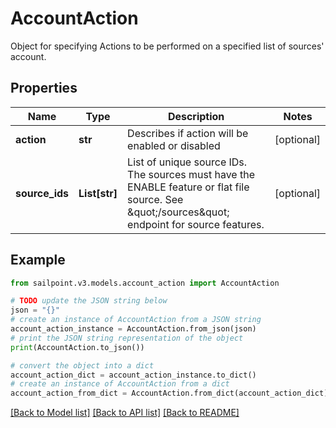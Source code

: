# AccountAction

Object for specifying Actions to be performed on a specified list of sources' account.

## Properties

Name | Type | Description | Notes
------------ | ------------- | ------------- | -------------
**action** | **str** | Describes if action will be enabled or disabled | [optional] 
**source_ids** | **List[str]** | List of unique source IDs. The sources must have the ENABLE feature or flat file source. See \&quot;/sources\&quot; endpoint for source features. | [optional] 

## Example

```python
from sailpoint.v3.models.account_action import AccountAction

# TODO update the JSON string below
json = "{}"
# create an instance of AccountAction from a JSON string
account_action_instance = AccountAction.from_json(json)
# print the JSON string representation of the object
print(AccountAction.to_json())

# convert the object into a dict
account_action_dict = account_action_instance.to_dict()
# create an instance of AccountAction from a dict
account_action_from_dict = AccountAction.from_dict(account_action_dict)
```
[[Back to Model list]](../README.md#documentation-for-models) [[Back to API list]](../README.md#documentation-for-api-endpoints) [[Back to README]](../README.md)


